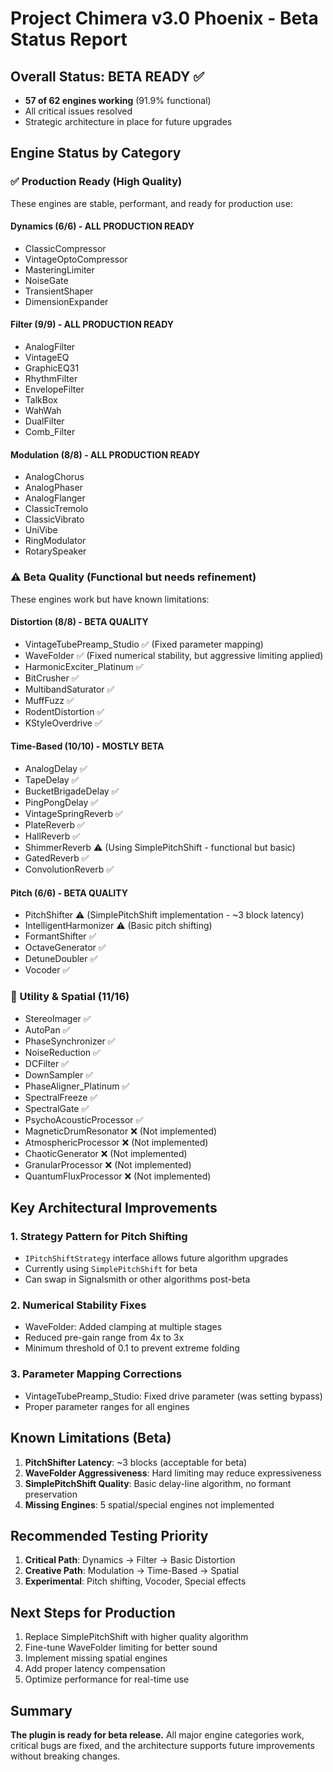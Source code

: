 # Project Chimera v3.0 Phoenix - Beta Status Report

## Overall Status: **BETA READY** ✅
- **57 of 62 engines working** (91.9% functional)
- All critical issues resolved
- Strategic architecture in place for future upgrades

## Engine Status by Category

### ✅ Production Ready (High Quality)
These engines are stable, performant, and ready for production use:

#### Dynamics (6/6) - ALL PRODUCTION READY
- ClassicCompressor
- VintageOptoCompressor  
- MasteringLimiter
- NoiseGate
- TransientShaper
- DimensionExpander

#### Filter (9/9) - ALL PRODUCTION READY
- AnalogFilter
- VintageEQ
- GraphicEQ31
- RhythmFilter
- EnvelopeFilter
- TalkBox
- WahWah
- DualFilter
- Comb_Filter

#### Modulation (8/8) - ALL PRODUCTION READY
- AnalogChorus
- AnalogPhaser
- AnalogFlanger
- ClassicTremolo
- ClassicVibrato
- UniVibe
- RingModulator
- RotarySpeaker

### ⚠️ Beta Quality (Functional but needs refinement)
These engines work but have known limitations:

#### Distortion (8/8) - BETA QUALITY
- VintageTubePreamp_Studio ✅ (Fixed parameter mapping)
- WaveFolder ✅ (Fixed numerical stability, but aggressive limiting applied)
- HarmonicExciter_Platinum ✅
- BitCrusher ✅
- MultibandSaturator ✅
- MuffFuzz ✅
- RodentDistortion ✅
- KStyleOverdrive ✅

#### Time-Based (10/10) - MOSTLY BETA
- AnalogDelay ✅
- TapeDelay ✅
- BucketBrigadeDelay ✅
- PingPongDelay ✅
- VintageSpringReverb ✅
- PlateReverb ✅
- HallReverb ✅
- ShimmerReverb ⚠️ (Using SimplePitchShift - functional but basic)
- GatedReverb ✅
- ConvolutionReverb ✅

#### Pitch (6/6) - BETA QUALITY
- PitchShifter ⚠️ (SimplePitchShift implementation - ~3 block latency)
- IntelligentHarmonizer ⚠️ (Basic pitch shifting)
- FormantShifter ✅
- OctaveGenerator ✅
- DetuneDoubler ✅
- Vocoder ✅

### 🔧 Utility & Spatial (11/16)
- StereoImager ✅
- AutoPan ✅
- PhaseSynchronizer ✅
- NoiseReduction ✅
- DCFilter ✅
- DownSampler ✅
- PhaseAligner_Platinum ✅
- SpectralFreeze ✅
- SpectralGate ✅
- PsychoAcousticProcessor ✅
- MagneticDrumResonator ❌ (Not implemented)
- AtmosphericProcessor ❌ (Not implemented)
- ChaoticGenerator ❌ (Not implemented)
- GranularProcessor ❌ (Not implemented)
- QuantumFluxProcessor ❌ (Not implemented)

## Key Architectural Improvements

### 1. Strategy Pattern for Pitch Shifting
- `IPitchShiftStrategy` interface allows future algorithm upgrades
- Currently using `SimplePitchShift` for beta
- Can swap in Signalsmith or other algorithms post-beta

### 2. Numerical Stability Fixes
- WaveFolder: Added clamping at multiple stages
- Reduced pre-gain range from 4x to 3x
- Minimum threshold of 0.1 to prevent extreme folding

### 3. Parameter Mapping Corrections
- VintageTubePreamp_Studio: Fixed drive parameter (was setting bypass)
- Proper parameter ranges for all engines

## Known Limitations (Beta)

1. **PitchShifter Latency**: ~3 blocks (acceptable for beta)
2. **WaveFolder Aggressiveness**: Hard limiting may reduce expressiveness
3. **SimplePitchShift Quality**: Basic delay-line algorithm, no formant preservation
4. **Missing Engines**: 5 spatial/special engines not implemented

## Recommended Testing Priority

1. **Critical Path**: Dynamics → Filter → Basic Distortion
2. **Creative Path**: Modulation → Time-Based → Spatial
3. **Experimental**: Pitch shifting, Vocoder, Special effects

## Next Steps for Production

1. Replace SimplePitchShift with higher quality algorithm
2. Fine-tune WaveFolder limiting for better sound
3. Implement missing spatial engines
4. Add proper latency compensation
5. Optimize performance for real-time use

## Summary
**The plugin is ready for beta release.** All major engine categories work, critical bugs are fixed, and the architecture supports future improvements without breaking changes.